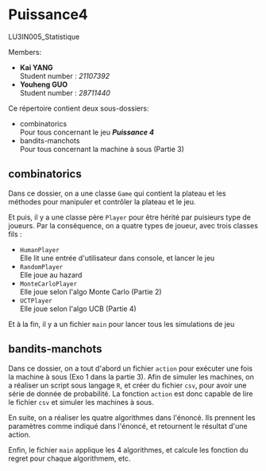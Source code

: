 # Puissance4

LU3IN005_Statistique

Members:

- **Kai YANG**  
  Student number : _21107392_
- **Youheng GUO**  
  Student number : _28711440_

Ce répertoire contient deux sous-dossiers:

- combinatorics  
  Pour tous concernant le jeu **_Puissance 4_**
- bandits-manchots  
  Pour tous concernant la machine à sous (Partie 3)

## combinatorics

Dans ce dossier, on a une classe `Game` qui contient la plateau et les méthodes pour manipuler et contrôler la plateau et le jeu.

Et puis, il y a une classe père `Player` pour être hérité par puisieurs type de joueurs.
Par la conséquence, on a quatre types de joueur, avec trois classes fils :

- `HumanPlayer`  
   Elle lit une entrée d'utilisateur dans console, et lancer le jeu
- `RandomPlayer`  
   Elle joue au hazard
- `MonteCarloPlayer`  
   Elle joue selon l'algo Monte Carlo (Partie 2)
- `UCTPlayer`  
   Elle joue selon l'algo UCB (Partie 4)

Et à la fin, il y a un fichier `main` pour lancer tous les simulations de jeu

## bandits-manchots

Dans ce dossier, on a tout d'abord un fichier `action` pour exécuter une fois la machine à sous (Exo 1 dans la partie 3). Afin de simuler les machines, on a réaliser un script sous langage `R`, et créer du fichier `csv`, pour avoir une série de donnée de probabilité. La fonction `action` est donc capable de lire le fichier `csv` et simuler les machines à sous.

En suite, on a réaliser les quatre algorithmes dans l'énoncé. Ils prennent les paramètres comme indiqué dans l'énoncé, et retournent le résultat d'une action.

Enfin, le fichier `main` applique les 4 algorithmes, et calcule les fonction du regret pour chaque algorithmem, etc.
